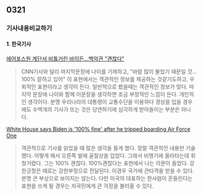 ## 0321
### 기사내용비교하기
#### 1. 한국기사
[에어포스원 계단서 비틀거린 바이든…백악관 "괜찮다"](https://n.news.naver.com/article/421/0005234230)
> CNN기사와 달리 마지막문장에 나이를 기제하고, "바람 많이 불었기 때문일 것…100% 잘하고 있어" 이 표현에서는 객관적인 정보를 제공하는 것같기도하고,  우회적인 표현이라고 생각이 든다. 일반적으로 봤을때는 객관적인 정보가 맞다. 마지막 문장에 나이와 함께 이문장을 생각하면 조금 부정적인 느낌이 든다. 개인적인 생각이다. 
분명 우리나라의 대통령이 교통수단을 이용하다 경상을 입을 경우에도 수백개의 기사가 뜨는 것은 당연하기에 심각하게 받아들이는 부분은 아니다.



[White House says Biden is '100% fine' after he tripped boarding Air Force One](https://edition.cnn.com/2021/03/19/politics/biden-air-force-one-trip/index.html)
> 객관적으로 기사를 읽었을 때 많은 생각을 들게 했다. 정말 객관적인 내용만 기술했다. 어떻게 해서 오른쪽 발에 골절상을 입었다. 그래서 비행기에 올라타는데 휘청거렸다. 그는 100% 괜찮다. 100%괜찮다는 표현에서 나는 의문이 들었다. 강한긍정은 때로는 강한부정으로 전달된다. 이경우 국가에 큰타격을 받을 수 있다. 분명 큰 부상으로 보이지는 않는다. 다만 미국의 대표하는 한사람이 흔들린다는 표현을 쓰게 될 경우는 자국민에게 큰 걱정을 불러올 수 있다.